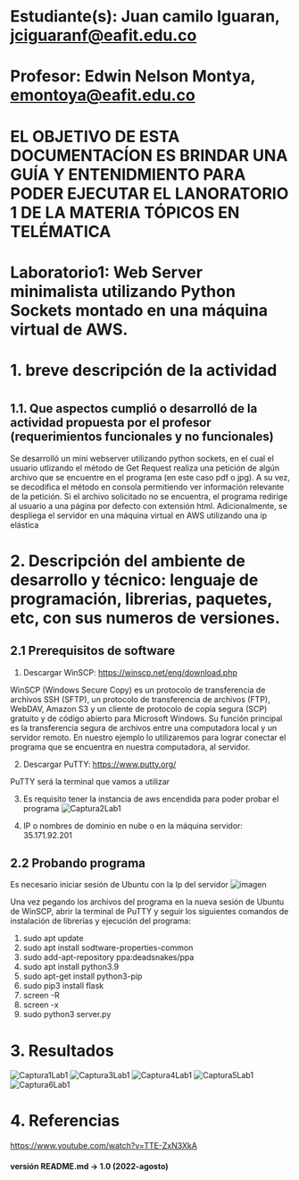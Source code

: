 # Estudiante(s): Juan camilo Iguaran, jciguaranf@eafit.edu.co
#
# Profesor: Edwin Nelson Montya, emontoya@eafit.edu.co

# EL OBJETIVO DE ESTA DOCUMENTACÍON ES BRINDAR UNA GUÍA Y ENTENIDMIENTO PARA PODER EJECUTAR EL LANORATORIO 1 DE LA MATERIA TÓPICOS EN TELÉMATICA

# Laboratorio1: Web Server minimalista utilizando Python Sockets montado en una máquina virtual de AWS.
#
# 1. breve descripción de la actividad
#

## 1.1. Que aspectos cumplió o desarrolló de la actividad propuesta por el profesor (requerimientos funcionales y no funcionales)
Se desarrolló un mini webserver utilizando python sockets, en el cual el usuario utlizando el método de Get Request realiza una petición de algún archivo que se encuentre en el programa (en este caso pdf o  jpg). A su vez, se decodifica el método en consola permitiendo ver información relevante de la petición. Si el archivo solicitado no se encuentra, el programa redirige al usuario a una página por defecto con extensión html. Adicionalmente, se despliega el servidor en una máquina virtual en AWS utilizando una ip elástica

# 2. Descripción del ambiente de desarrollo y técnico: lenguaje de programación, librerias, paquetes, etc, con sus numeros de versiones.
## 2.1 Prerequisitos de software
1. Descargar WinSCP: https://winscp.net/eng/download.php

WinSCP (Windows Secure Copy) es un protocolo de transferencia de archivos SSH (SFTP), un protocolo de transferencia de archivos (FTP), WebDAV, Amazon S3 y un cliente de protocolo de copia segura (SCP) gratuito y de código abierto para Microsoft Windows. Su función principal es la transferencia segura de archivos entre una computadora local y un servidor remoto. En nuestro ejemplo lo utilizaremos para lograr conectar el programa que se encuentra en nuestra computadora, al servidor.

2. Descargar PuTTY: https://www.putty.org/

PuTTY será la terminal que vamos a utilizar

3. Es requisito tener la instancia de aws encendida para poder probar el programa
![Captura2Lab1](https://user-images.githubusercontent.com/46933022/183263351-088a977d-3360-4b1d-80a3-4152c4a9d6fe.PNG)

4. IP o nombres de dominio en nube o en la máquina servidor:
35.171.92.201

## 2.2 Probando programa
Es necesario iniciar sesión de Ubuntu con la Ip del servidor
![imagen](https://user-images.githubusercontent.com/46933022/183263466-9444d259-dc35-40f9-9e4b-ca22638bbc7a.png)

Una vez pegando los archivos del programa en la nueva sesión de Ubuntu de WinSCP, abrir la terminal de PuTTY y seguir los siguientes comandos de instalación de librerías y ejecución del programa:

1. sudo apt update
2. sudo apt install sodtware-properties-common
3. sudo add-apt-repository ppa:deadsnakes/ppa
4. sudo apt install python3.9
5. sudo apt-get install python3-pip
6. sudo pip3 install flask
7. screen -R <nombre>
8. screen -x <nombre>
9. sudo python3 server.py
  
# 3. Resultados
  ![Captura1Lab1](https://user-images.githubusercontent.com/46933022/183264270-c210bd13-9dba-4363-afa8-e31dbe615457.PNG)
  ![Captura3Lab1](https://user-images.githubusercontent.com/46933022/183264291-0b9a046b-439f-44ea-9065-646e9e7d9490.PNG)
  ![Captura4Lab1](https://user-images.githubusercontent.com/46933022/183264299-9f41b21b-40ba-4a19-af81-3c4c7a70b7f0.PNG)
  ![Captura5Lab1](https://user-images.githubusercontent.com/46933022/183264363-2395e1e6-6838-46f1-90bb-bfc970748528.PNG)
  ![Captura6Lab1](https://user-images.githubusercontent.com/46933022/183264321-d3f54389-500c-48c9-83ad-44c737250f2f.PNG)

# 4. Referencias
  https://www.youtube.com/watch?v=TTE-ZxN3XkA
  
#### versión README.md -> 1.0 (2022-agosto)
